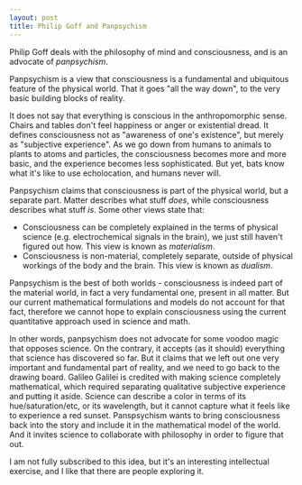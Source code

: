 ```yaml
---
layout: post
title: Philip Goff and Panpsychism
---
```


Philip Goff deals with the philosophy of mind and consciousness, and is an advocate of *panpsychism*.

Panpsychism is a view that consciousness is a fundamental and ubiquitous feature of the physical world. That it goes "all the way down", to the very basic building blocks of reality.

It does not say that everything is conscious in the anthropomorphic sense. Chairs and tables don't feel happiness
or anger or existential dread. It defines consciousness not as "awareness of one's existence", but merely as 
"subjective experience".
As we go down from humans to animals to plants to atoms and particles,
the consciousness becomes more and more basic, and the experience becomes less sophisticated. But yet, bats know what it's like to use
echolocation, and humans never will.

Panpsychism claims that consciousness is part of the physical world, but a separate part. Matter describes
what stuff *does*, while consciousness describes what stuff *is*. Some other views state that:
- Consciousness can be completely explained in the terms of physical science (e.g. electrochemical signals
  in the brain), we just still haven't figured out how. This view is known
  as *materialism*.
- Consciousness is non-material, completely separate, outside of physical workings of the body and the brain. This view is known
  as *dualism*.

Panpsychism is the best of both worlds - consciousness is indeed part of the material world, in fact a very
fundamental one, present in all matter. But our current mathematical formulations and models do not account
for that fact, therefore we cannot hope to explain consciousness using the current quantitative approach used
in science and math.

In other words, panpsychism does not advocate for some voodoo magic that opposes science.
On the contrary, it accepts (as it should) everything that science has discovered so far. But it claims that we left out
one very important and fundamental part of reality, and we need to go back to the drawing board. 
Galileo Galilei is credited 
with making science completely mathematical, which required separating qualitative subjective experience and
putting it aside.
Science can describe a color in terms of its hue/saturation/etc, or its wavelength, but it cannot capture
what it feels like to experience a red sunset. Panspsychism wants to bring consciousness back into the story
and include it in the mathematical model of the world. And it invites science to
collaborate with philosophy in order to figure that out.

I am not fully subscribed to this idea, but it's an interesting intellectual exercise, and 
I like that there are people exploring it.
